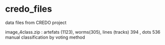 # credo_files
data files from CREDO project

image_4class.zip  : artefats (1123), worms(305), lines (tracks) 394 , dots 536
                    manual classification by voting method


                    
